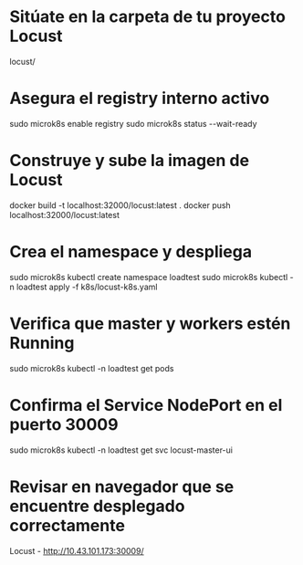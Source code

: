 # Sitúate en la carpeta de tu proyecto Locust
locust/

# Asegura el registry interno activo
sudo microk8s enable registry
sudo microk8s status --wait-ready

# Construye y sube la imagen de Locust
docker build -t localhost:32000/locust:latest .
docker push localhost:32000/locust:latest

# Crea el namespace y despliega
sudo microk8s kubectl create namespace loadtest
sudo microk8s kubectl -n loadtest apply -f k8s/locust-k8s.yaml

# Verifica que master y workers estén Running
sudo microk8s kubectl -n loadtest get pods

# Confirma el Service NodePort en el puerto 30009
sudo microk8s kubectl -n loadtest get svc locust-master-ui

# Revisar en navegador que se encuentre desplegado correctamente
Locust - http://10.43.101.173:30009/
